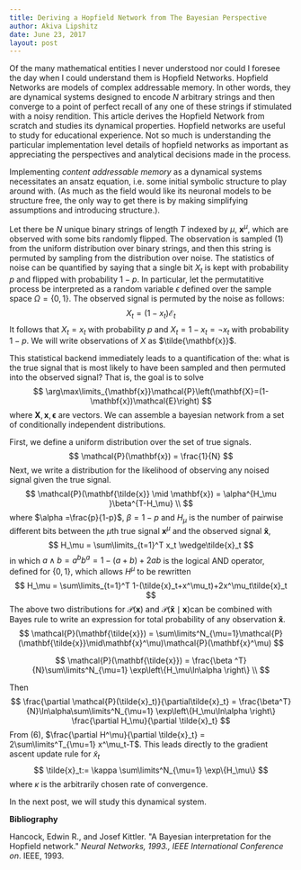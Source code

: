 ```yaml
---
title: Deriving a Hopfield Network from The Bayesian Perspective
author: Akiva Lipshitz
date: June 23, 2017
layout: post
---
```


Of the many mathematical entities I never understood nor could I foresee the day when I could understand them is Hopfield Networks. Hopfield Networks are models of complex addressable memory. In other words, they are dynamical systems designed to encode $N$ arbitrary strings and then converge to a point of perfect recall of any one of these strings if stimulated with a noisy rendition. This article derives the Hopfield Network from scratch and studies its dynamical properties. Hopfield networks are useful to study for educational experience. Not so much is understanding the particular implementation level details of hopfield networks as important as appreciating the perspectives and analytical decisions made in the process. 

Implementing  *content addressable memory*  as a dynamical systems necessitates an ansatz equation, i.e. some initial symbolic structure to play around with. (As much as the field would like its neuronal models to be structure free, the only way to get there is by making simplifying assumptions and introducing structure.). 

Let there be $N$ unique binary strings of length $T$ indexed by $\mu$,  $\mathbf{x}^\mu$, which are observed with some bits randomly flipped. The observation is sampled (1) from the uniform distribution over binary strings, and then this string is permuted by sampling from the distribution over noise. The statistics of noise can be quantified by saying that a single bit $X_t$ is kept with probability $p$ and flipped with probability $1-p$. In particular, let the permutatitive process be interpreted as a random variable $\epsilon$ defined over the sample space $\Omega = \{0, 1\}$. The observed signal is permuted by the noise as follows:
$$
X_t = (1-x_t)\mathcal{E}_t
$$
It follows that $X_t = x_t$ with probability $p$ and $X_t= 1-x_t = \neg x_t$ with probability $1-p$. We will write observations of $X$ as $\tilde{\mathbf{x}}$. 

This statistical backend immediately leads to a quantification of the: what is the true signal that is most likely to have been sampled and then permuted into the observed signal? That is, the goal is to solve 
$$
\arg\max\limits_{\mathbf{x}}\mathcal{P}\left(\mathbf{X}=(1-\mathbf{x})\mathcal{E}\right)
$$
where $\mathbf{X}, \mathbf{x}, \mathbf{\epsilon}$ are vectors. We can assemble a bayesian network from a set of conditionally independent distributions. 

First, we define a uniform distribution over the set of true signals. 
$$
\mathcal{P}(\mathbf{x}) = \frac{1}{N}
$$
Next, we write a distribution for the likelihood of observing any noised signal given the true signal. 
$$
\mathcal{P}(\mathbf{\tilde{x}} \mid \mathbf{x}) =  \alpha^{H_\mu }\beta^{T-H_\mu} \\
$$
where $\alpha =\frac{p}{1-p}$, $\beta = 1-p$  and $H_\mu$ is the number of pairwise different bits between the $\mu$th true signal $\mathbf{x}^\mu$ and the observed signal $\mathbf{\tilde{x}}$, 
$$
H_\mu = \sum\limits_{t=1}^T x_t \wedge\tilde{x}_t
$$
in which  $a \wedge b= a^bb^a = 1-(a+b)+2ab$ is the logical $\text{AND}$ operator, defined for $\{0, 1\}$, which allows $H^\mu$ to be rewritten
$$
H_\mu = \sum\limits_{t=1}^T 1-(\tilde{x}_t+x^\mu_t)+2x^\mu_t\tilde{x}_t
$$
The above two distributions for $\mathcal{P}(\mathbf{x})​$ and $\mathcal{P}(\mathbf{\tilde{x}} \mid \mathbf{x}) ​$ can be combined with Bayes rule to write an expression for total probability of  any observation $\mathbf{\tilde{x}}​$. 
$$
\mathcal{P}(\mathbf{\tilde{x}}) = \sum\limits^N_{\mu=1}\mathcal{P}(\mathbf{\tilde{x}}\mid\mathbf{x}^\mu)\mathcal{P}(\mathbf{x}^\mu)
$$

$$
\mathcal{P}(\mathbf{\tilde{x}}) = \frac{\beta ^T}{N}\sum\limits^N_{\mu=1} \exp\left\{H_\mu\ln\alpha \right\} \\
$$

Then
$$
\frac{\partial \mathcal{P}(\tilde{x}_t)}{\partial\tilde{x}_t} = \frac{\beta^T}{N}\ln\alpha\sum\limits^N_{\mu=1} \exp\left\{H_\mu\ln\alpha \right\} \frac{\partial H_\mu}{\partial \tilde{x}_t}
$$
From (6), $\frac{\partial H^\mu}{\partial \tilde{x}_t} = 2\sum\limits^T_{\mu=1} x^\mu_t-T$. This leads directly to the gradient ascent update rule for $\tilde{x}_t$
$$
\tilde{x}_t:= \kappa \sum\limits^N_{\mu=1} \exp\{H_\mu\}
$$
where $\kappa$ is the arbitrarily chosen rate of convergence. 

In the next post, we will study this dynamical system. 



**Bibliography** 

Hancock, Edwin R., and Josef Kittler. "A Bayesian interpretation for the Hopfield network." *Neural Networks, 1993., IEEE International Conference on*. IEEE, 1993.
